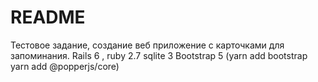 # README

Тестовое задание, создание веб приложение с карточками для запоминания. 
Rails 6 , ruby 2.7 sqlite 3
Bootstrap 5 (yarn add bootstrap
yarn add @popperjs/core)
